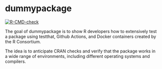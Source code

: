
# dummypackage

<!-- badges: start -->
[![R-CMD-check](https://github.com/pachadotdev/dummypackage/actions/workflows/check-rpkg.yml/badge.svg)](https://github.com/pachadotdev/dummypackage/actions/workflows/check-rpkg.yml)
<!-- badges: end -->

The goal of dummypackage is to show R developers how to extensively test a package using testthat, Github Actions, and Docker containers created by the R Consortium.

The idea is to anticipate CRAN checks and verify that the package works in a wide range of environments, including different operating systems and compilers.
